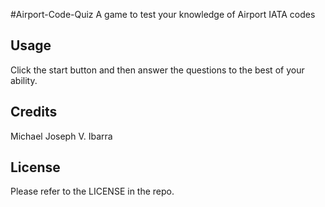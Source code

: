 #Airport-Code-Quiz
A game to test your knowledge of Airport IATA codes

## Usage

Click the start button and then answer the questions to the best of your ability.

## Credits

Michael Joseph V. Ibarra

## License

Please refer to the LICENSE in the repo.
